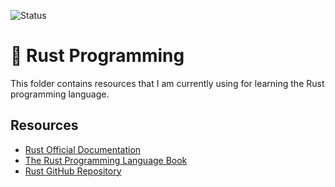 ![Status](https://img.shields.io/badge/Status-Work_in_Progress-yellow)

# 🦀 Rust Programming 

This folder contains resources that I am currently using for learning the Rust programming language.

## Resources

- [Rust Official Documentation](https://doc.rust-lang.org/)
- [The Rust Programming Language Book](https://doc.rust-lang.org/book/)
- [Rust GitHub Repository](https://github.com/rust-lang/rust)

